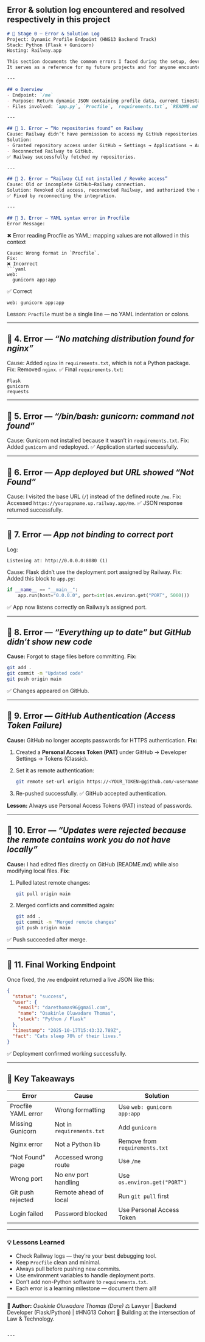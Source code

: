 **Error & solution log encountered and resolved respectively in this project** 
---

```markdown
# 🧰 Stage 0 — Error & Solution Log  
Project: Dynamic Profile Endpoint (HNG13 Backend Track)  
Stack: Python (Flask + Gunicorn)  
Hosting: Railway.app  

This section documents the common errors I faced during the setup, development, and deployment of my `/me` endpoint — and how I resolved each of them.  
It serves as a reference for my future projects and for anyone encountering similar issues.  

---

## ⚙️ Overview  
- Endpoint: `/me`  
- Purpose: Return dynamic JSON containing profile data, current timestamp, and a live cat fact from an external API.  
- Files involved: `app.py`, `Procfile`, `requirements.txt`, `README.md`  

---

## 🧩 1. Error — “No repositories found” on Railway  
Cause: Railway didn’t have permission to access my GitHub repositories.  
Solution:  
- Granted repository access under GitHub → Settings → Applications → Authorized OAuth Apps → Railway.  
- Reconnected Railway to GitHub.  
✅ Railway successfully fetched my repositories.

---

## 🧩 2. Error — “Railway CLI not installed / Revoke access”  
Cause: Old or incomplete GitHub–Railway connection.  
Solution: Revoked old access, reconnected Railway, and authorized the correct GitHub account.  
✅ Fixed by reconnecting the integration.

---

## 🧩 3. Error — YAML syntax error in Procfile  
Error Message:  
```

✖ Error reading Procfile as YAML: mapping values are not allowed in this context

````
Cause: Wrong format in `Procfile`.  
Fix:  
❌ Incorrect  
```yaml
web:
  gunicorn app:app
````

✅ Correct

```
web: gunicorn app:app
```

Lesson: `Procfile` must be a single line — no YAML indentation or colons.

---

## 🧩 4. Error — *“No matching distribution found for nginx”*

Cause: Added `nginx` in `requirements.txt`, which is not a Python package.
Fix: Removed `nginx`.
✅ Final `requirements.txt`:

```
Flask
gunicorn
requests
```

---

## 🧩 5. Error — *“/bin/bash: gunicorn: command not found”*

Cause: Gunicorn not installed because it wasn’t in `requirements.txt`.
Fix: Added `gunicorn` and redeployed.
✅ Application started successfully.

---

## 🧩 6. Error — *App deployed but URL showed “Not Found”*

Cause: I visited the base URL (`/`) instead of the defined route `/me`.
Fix: Accessed `https://yourappname.up.railway.app/me`.
✅ JSON response returned successfully.

---

## 🧩 7. Error — *App not binding to correct port*

Log:

```
Listening at: http://0.0.0.0:8080 (1)
```

Cause: Flask didn’t use the deployment port assigned by Railway.
Fix: Added this block to `app.py`:

```python
if __name__ == "__main__":
    app.run(host="0.0.0.0", port=int(os.environ.get("PORT", 5000)))
```

✅ App now listens correctly on Railway’s assigned port.

---

## 🧩 8. Error — *“Everything up to date” but GitHub didn’t show new code*

**Cause:** Forgot to stage files before committing.
**Fix:**

```bash
git add .
git commit -m "Updated code"
git push origin main
```

✅ Changes appeared on GitHub.

---

## 🧩 9. Error — *GitHub Authentication (Access Token Failure)*

**Cause:** GitHub no longer accepts passwords for HTTPS authentication.
**Fix:**

1. Created a **Personal Access Token (PAT)** under GitHub → Developer Settings → Tokens (Classic).
2. Set it as remote authentication:

   ```bash
   git remote set-url origin https://<YOUR_TOKEN>@github.com/<username>/<repo>.git
   ```
3. Re-pushed successfully.
   ✅ GitHub accepted authentication.

**Lesson:** Always use Personal Access Tokens (PAT) instead of passwords.

---

## 🧩 10. Error — *“Updates were rejected because the remote contains work you do not have locally”*

**Cause:** I had edited files directly on GitHub (README.md) while also modifying local files.
**Fix:**

1. Pulled latest remote changes:

   ```bash
   git pull origin main
   ```
2. Merged conflicts and committed again:

   ```bash
   git add .
   git commit -m "Merged remote changes"
   git push origin main
   ```

✅ Push succeeded after merge.

---

## 🧩 11. Final Working Endpoint

Once fixed, the `/me` endpoint returned a live JSON like this:

```json
{
  "status": "success",
  "user": {
    "email": "darethomas96@gmail.com",
    "name": "Osakinle Oluwadare Thomas",
    "stack": "Python / Flask"
  },
  "timestamp": "2025-10-17T15:43:32.789Z",
  "fact": "Cats sleep 70% of their lives."
}
```

✅ Deployment confirmed working successfully.

---

## 🧾 **Key Takeaways**

| Error               | Cause                     | Solution                       |
| ------------------- | ------------------------- | ------------------------------ |
| Procfile YAML error | Wrong formatting          | Use `web: gunicorn app:app`    |
| Missing Gunicorn    | Not in `requirements.txt` | Add `gunicorn`                 |
| Nginx error         | Not a Python lib          | Remove from `requirements.txt` |
| “Not Found” page    | Accessed wrong route      | Use `/me`                      |
| Wrong port          | No env port handling      | Use `os.environ.get("PORT")`   |
| Git push rejected   | Remote ahead of local     | Run `git pull` first           |
| Login failed        | Password blocked          | Use Personal Access Token      |

---

### 💡 Lessons Learned

* Check Railway logs — they’re your best debugging tool.
* Keep `Procfile` clean and minimal.
* Always pull before pushing new commits.
* Use environment variables to handle deployment ports.
* Don’t add non-Python software to `requirements.txt`.
* Each error is a learning milestone — document them all!

---

📘 **Author:** *Osakinle Oluwadare Thomas (Dare)*
⚖️ Lawyer | Backend Developer (Flask/Python) | #HNG13 Cohort
🚀 Building at the intersection of Law & Technology.

```

---


